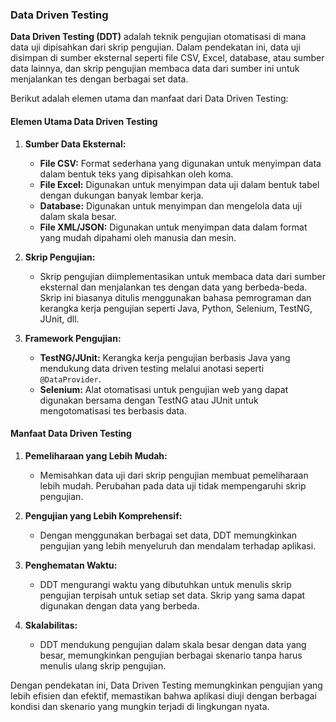 ### Data Driven Testing

**Data Driven Testing (DDT)** adalah teknik pengujian otomatisasi di mana data uji dipisahkan dari skrip pengujian. Dalam pendekatan ini, data uji disimpan di sumber eksternal seperti file CSV, Excel, database, atau sumber data lainnya, dan skrip pengujian membaca data dari sumber ini untuk menjalankan tes dengan berbagai set data.

Berikut adalah elemen utama dan manfaat dari Data Driven Testing:

#### Elemen Utama Data Driven Testing

1. **Sumber Data Eksternal:**
   - **File CSV:** Format sederhana yang digunakan untuk menyimpan data dalam bentuk teks yang dipisahkan oleh koma.
   - **File Excel:** Digunakan untuk menyimpan data uji dalam bentuk tabel dengan dukungan banyak lembar kerja.
   - **Database:** Digunakan untuk menyimpan dan mengelola data uji dalam skala besar.
   - **File XML/JSON:** Digunakan untuk menyimpan data dalam format yang mudah dipahami oleh manusia dan mesin.

2. **Skrip Pengujian:**
   - Skrip pengujian diimplementasikan untuk membaca data dari sumber eksternal dan menjalankan tes dengan data yang berbeda-beda. Skrip ini biasanya ditulis menggunakan bahasa pemrograman dan kerangka kerja pengujian seperti Java, Python, Selenium, TestNG, JUnit, dll.

3. **Framework Pengujian:**
   - **TestNG/JUnit:** Kerangka kerja pengujian berbasis Java yang mendukung data driven testing melalui anotasi seperti `@DataProvider`.
   - **Selenium:** Alat otomatisasi untuk pengujian web yang dapat digunakan bersama dengan TestNG atau JUnit untuk mengotomatisasi tes berbasis data.

#### Manfaat Data Driven Testing

1. **Pemeliharaan yang Lebih Mudah:**
   - Memisahkan data uji dari skrip pengujian membuat pemeliharaan lebih mudah. Perubahan pada data uji tidak mempengaruhi skrip pengujian.

2. **Pengujian yang Lebih Komprehensif:**
   - Dengan menggunakan berbagai set data, DDT memungkinkan pengujian yang lebih menyeluruh dan mendalam terhadap aplikasi.

3. **Penghematan Waktu:**
   - DDT mengurangi waktu yang dibutuhkan untuk menulis skrip pengujian terpisah untuk setiap set data. Skrip yang sama dapat digunakan dengan data yang berbeda.

4. **Skalabilitas:**
   - DDT mendukung pengujian dalam skala besar dengan data yang besar, memungkinkan pengujian berbagai skenario tanpa harus menulis ulang skrip pengujian.

Dengan pendekatan ini, Data Driven Testing memungkinkan pengujian yang lebih efisien dan efektif, memastikan bahwa aplikasi diuji dengan berbagai kondisi dan skenario yang mungkin terjadi di lingkungan nyata.
